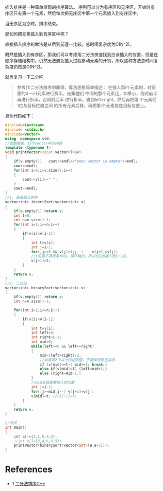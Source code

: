 插入排序是一种简单直观的排序算法。
序列可以分为有序区和无序区，开始时有序区只有第一个元素，然后每次把无序区中第一个元素插入到有序区中。

当无序区为空时，排序结束。

那如何把元素插入到有序区中呢？

直接插入排序的做法是从后到前逐一比较。总时间复杂度为O(N^2)。

既然是插入到有序区，那我们可以考虑用二分法快速找到应该插入的位置，但是在顺序存储结构中，仍然无法避免插入过程移动元素的开销，所以这种方法总时间复杂度仍然是O(N^2)。

就当复习一下二分吧

>参考[1]二分法排序的原理，算法思想简单描述： 
在插入第i个元素时，对前面的0～i-1元素进行折半，先跟他们 
中间的那个元素比，如果小，则对前半再进行折半，否则对后半 
进行折半，直到left>right，然后再把第i个元素前1位与目标位置之间 
的所有元素后移，再把第i个元素放在目标位置上。


具体代码如下：

```cpp
#include<iostream>
#include <stdio.h>
#include<vector>
using  namespace std;
//函数模版，打印vector中的内容
template <typename T>
void printVector(const vector<T>&v)
{
    if(v.empty())   cout<<endl<<"your vector is empty"<<endl;
    cout<<endl;
    for(int i=0;i<v.size();i++)
    {
        cout<<v[i]<<" ";
    }
    cout<<endl;
}
//1. 直接插入排序
vector<int> insertSort(vector<int> v)
{
    if(v.empty()) return v;
    int t=0;
    int n=v.size()-1;
    for(int i=1;i<=n;i++)
    {
        if(v[i]<v[i-1])
        {
            int t=v[i];
            int j=i-1;
            for(;j>=0 && v[j]>t;j--)    v[j+1]=v[j];
            //j位置不满足条件时，循环跳出。所以t应该插入到j+1处。
            v[j+1]=t;
        }
    }
    return v;
}
//2. 二分法
vector<int> binarySort(vector<int> v)
{
    if(v.empty()) return v;
    int n=v.size()-1;

    for(int i=1;i<=n;i++)
    {
        if(v[i]<v[i-1])
        {
            int t=v[i];
            int left=0;
            int right=i-1;
            int mid=0;
            while(left>=0 && left<=right)
            {
                mid=(left+right)/2;
                //如果有2个以上的相同值，不能保证稳定排序
                if (v[mid]==t){ mid+=1; break;}
                else if(v[mid]<t) {left=mid+1;}
                else {right=mid-1;}
            }
            //mid处就是要插入的位置
            int j=i-1;
            for(;j>=mid;j--) v[j+1]=v[j];
            v[mid]=t; //v[j+1]=t;
        }
    }
    return v;
}

//测试
int main()
{
    int a[]={2,1,6,4,5};
    //int a[]={2,4,6,8,5};
    printVector(binarySort(vector<int>(a,a+5)));
}
```
# References

- 1 [二分法排序C++](http://blog.csdn.net/xufeiayang/article/details/52716602)
